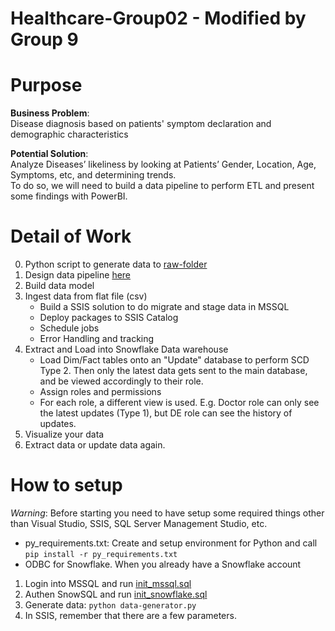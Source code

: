 # Healthcare-Group02 - Modified by Group 9

# Purpose

**Business Problem**: \
Disease diagnosis based on patients' symptom declaration and demographic characteristics 

**Potential Solution**: \
Analyze Diseases’ likeliness by looking at Patients’ Gender, Location, Age, Symptoms, etc, and determining trends. \
To do so, we will need to build a data pipeline to perform ETL and present some findings with PowerBI.

# Detail of Work
0. Python script to generate data to [raw-folder](./resources/raw-folder)
1. Design data pipeline [here](./docs/architectural-design.png "Architecture")
2. Build data model
3. Ingest data from flat file (csv)
    - Build a SSIS solution to do migrate and stage data in MSSQL
    - Deploy packages to SSIS Catalog
    - Schedule jobs 
    - Error Handling and tracking
4. Extract and Load into Snowflake Data warehouse
    - Load Dim/Fact tables onto an "Update" database to perform SCD Type 2. Then only the latest data gets sent to the main database, and be viewed accordingly to their role.
    - Assign roles and permissions
    - For each role, a different view is used. E.g. Doctor role can only see the latest updates (Type 1), but DE role can see the history of updates.
5. Visualize your data
6. Extract data or update data again.

# How to setup
*Warning*: Before starting you need to have setup some required things other than Visual Studio, SSIS, SQL Server Management Studio, etc.
- py_requirements.txt: Create and setup environment for Python and call `pip install -r py_requirements.txt`
- ODBC for Snowflake. When you already have a Snowflake account

1. Login into MSSQL and run [init_mssql.sql](./src/mssql/init_mssql.sql)
2. Authen SnowSQL and run [init_snowflake.sql](./src/mssql/init_snowfalke.sql)
3. Generate data: `python data-generator.py`
4. In SSIS, remember that there are a few parameters.